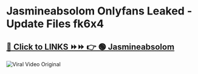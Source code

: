 
 # Jasmineabsolom Onlyfans Leaked - Update Files fk6x4

## <h2><a href="https://clipsfans.com/Jasmineabsolom&ref=git">🔗 Click to LINKS ⏩⏩ 👉 🟢 Jasmineabsolom </a></h2>

<a href="https://clipsfans.com/Jasmineabsolom&ref=git" rel="nofollow" data-target="animated-image.originalLink"><img src="https://i.ibb.co.com/xMMVF88/686577567.gif" alt="Viral Video Original" style="max-width: 100%; display: inline-block;" data-target="animated-image.originalImage"></a>

